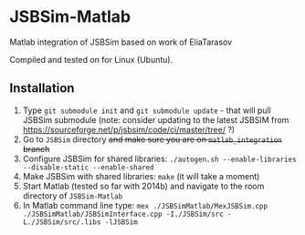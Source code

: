 # JSBSim-Matlab
Matlab integration of JSBSim based on work of EliaTarasov

Compiled and tested on for Linux (Ubuntu). 

## Installation
1. Type `git submodule init` and `git submodule update` - that will pull JSBSim submodule (note: consider updating to the latest JSBSIM from https://sourceforge.net/p/jsbsim/code/ci/master/tree/ ?)
2. Go to `JSBSim` directory ~~and make sure you are on `matlab_integration` branch~~
3. Configure JSBSim for shared libraries: `./autogen.sh --enable-libraries --disable-static --enable-shared`
4. Make JSBSim with shared libraries: `make` (it will take a moment)
5. Start Matlab (tested so far with 2014b) and navigate to the room directory of `JSBSim-Matlab`
6. In Matlab command line type: `mex ./JSBSimMatlab/MexJSBSim.cpp  ./JSBSimMatlab/JSBSimInterface.cpp -I./JSBSim/src -L./JSBSim/src/.libs -lJSBSim`
